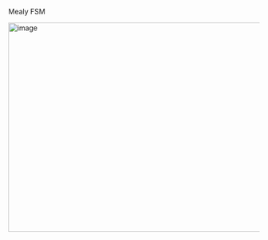 Mealy FSM


<img width="615" height="420" alt="image" src="https://github.com/user-attachments/assets/bd8bc998-4ded-47df-a3d5-d724821ac0e1" />
